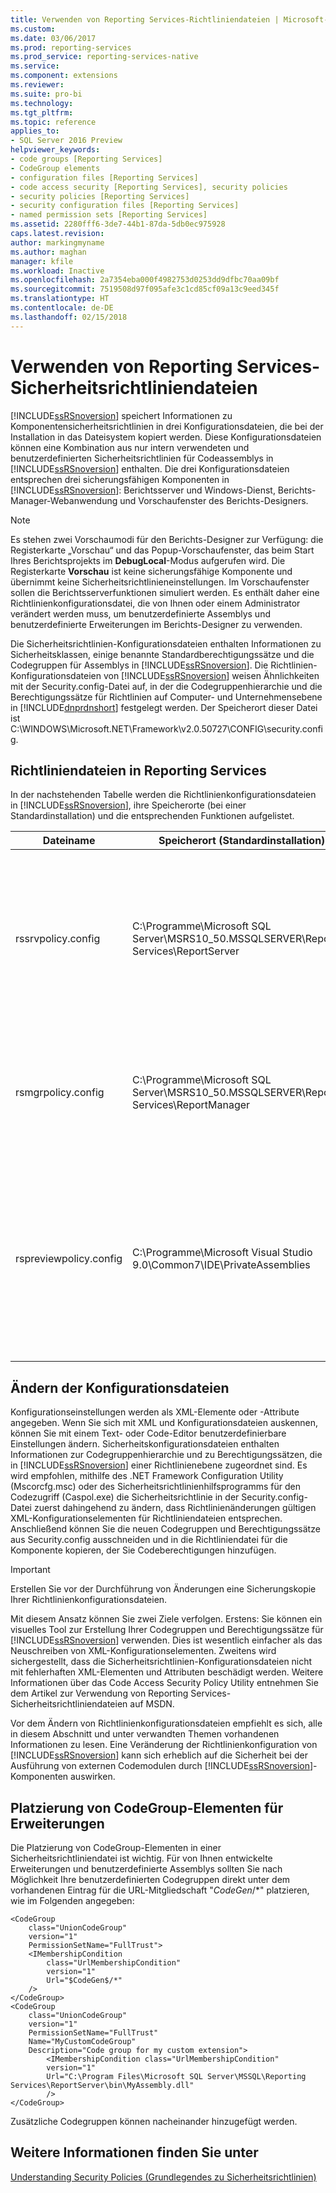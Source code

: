 ```yaml
---
title: Verwenden von Reporting Services-Richtliniendateien | Microsoft-Dokumentation
ms.custom: 
ms.date: 03/06/2017
ms.prod: reporting-services
ms.prod_service: reporting-services-native
ms.service: 
ms.component: extensions
ms.reviewer: 
ms.suite: pro-bi
ms.technology: 
ms.tgt_pltfrm: 
ms.topic: reference
applies_to:
- SQL Server 2016 Preview
helpviewer_keywords:
- code groups [Reporting Services]
- CodeGroup elements
- configuration files [Reporting Services]
- code access security [Reporting Services], security policies
- security policies [Reporting Services]
- security configuration files [Reporting Services]
- named permission sets [Reporting Services]
ms.assetid: 2280fff6-3de7-44b1-87da-5db0ec975928
caps.latest.revision: 
author: markingmyname
ms.author: maghan
manager: kfile
ms.workload: Inactive
ms.openlocfilehash: 2a7354eba000f4982753d0253dd9dfbc70aa09bf
ms.sourcegitcommit: 7519508d97f095afe3c1cd85cf09a13c9eed345f
ms.translationtype: HT
ms.contentlocale: de-DE
ms.lasthandoff: 02/15/2018
---
```

# <a name="using-reporting-services-security-policy-files"></a>Verwenden von Reporting Services-Sicherheitsrichtliniendateien
  [!INCLUDE[ssRSnoversion](../../../includes/ssrsnoversion-md.md)] speichert Informationen zu Komponentensicherheitsrichtlinien in drei Konfigurationsdateien, die bei der Installation in das Dateisystem kopiert werden. Diese Konfigurationsdateien können eine Kombination aus nur intern verwendeten und benutzerdefinierten Sicherheitsrichtlinien für Codeassemblys in [!INCLUDE[ssRSnoversion](../../../includes/ssrsnoversion-md.md)] enthalten. Die drei Konfigurationsdateien entsprechen drei sicherungsfähigen Komponenten in [!INCLUDE[ssRSnoversion](../../../includes/ssrsnoversion-md.md)]: Berichtsserver und Windows-Dienst, Berichts-Manager-Webanwendung und Vorschaufenster des Berichts-Designers.  
  
> [!NOTE]  
>  Es stehen zwei Vorschaumodi für den Berichts-Designer zur Verfügung: die Registerkarte „Vorschau“ und das Popup-Vorschaufenster, das beim Start Ihres Berichtsprojekts im **DebugLocal**-Modus aufgerufen wird. Die Registerkarte **Vorschau** ist keine sicherungsfähige Komponente und übernimmt keine Sicherheitsrichtlinieneinstellungen. Im Vorschaufenster sollen die Berichtsserverfunktionen simuliert werden. Es enthält daher eine Richtlinienkonfigurationsdatei, die von Ihnen oder einem Administrator verändert werden muss, um benutzerdefinierte Assemblys und benutzerdefinierte Erweiterungen im Berichts-Designer zu verwenden.  
  
 Die Sicherheitsrichtlinien-Konfigurationsdateien enthalten Informationen zu Sicherheitsklassen, einige benannte Standardberechtigungssätze und die Codegruppen für Assemblys in [!INCLUDE[ssRSnoversion](../../../includes/ssrsnoversion-md.md)]. Die Richtlinien-Konfigurationsdateien von [!INCLUDE[ssRSnoversion](../../../includes/ssrsnoversion-md.md)] weisen Ähnlichkeiten mit der Security.config-Datei auf, in der die Codegruppenhierarchie und die Berechtigungssätze für Richtlinien auf Computer- und Unternehmensebene in [!INCLUDE[dnprdnshort](../../../includes/dnprdnshort-md.md)] festgelegt werden. Der Speicherort dieser Datei ist C:\WINDOWS\Microsoft.NET\Framework\v2.0.50727\CONFIG\security.config.  
  
## <a name="policy-files-in-reporting-services"></a>Richtliniendateien in Reporting Services  
 In der nachstehenden Tabelle werden die Richtlinienkonfigurationsdateien in [!INCLUDE[ssRSnoversion](../../../includes/ssrsnoversion-md.md)], ihre Speicherorte (bei einer Standardinstallation) und die entsprechenden Funktionen aufgelistet.  
  
|Dateiname|Speicherort (Standardinstallation)|Description|  
|---------------|---------------------------------------|-----------------|  
|rssrvpolicy.config|C:\Programme\Microsoft SQL Server\MSRS10_50.MSSQLSERVER\Reporting Services\ReportServer|Die Berichtsserverrichtlinien-Konfigurationsdatei. Diese Sicherheitsrichtlinien wirken sich vorwiegend auf Berichtsausdrücke und benutzerdefinierte Assemblys aus, nachdem ein Bericht für einen Berichtsserver bereitgestellt wurde. Diese Richtliniendatei beeinflusst auch benutzerdefinierte Daten, Übermittlung, Rendering und Sicherheitserweiterungen, die für den Berichtsserver bereitgestellt wurden.|  
|rsmgrpolicy.config|C:\Programme\Microsoft SQL Server\MSRS10_50.MSSQLSERVER\Reporting Services\ReportManager|Richtlinienkonfigurationsdatei des Berichts-Managers. Diese Sicherheitsrichtlinien wirken sich auf alle Assemblys aus, die eine Erweiterung für den Berichts-Manager darstellen, wie zum Beispiel Abonnementbenutzeroberflächen-Erweiterungen für benutzerdefinierte Übermittlung.|  
|rspreviewpolicy.config|C:\Programme\Microsoft Visual Studio 9.0\Common7\IDE\PrivateAssemblies|Der Berichts-Designer enthält eine eigenständige Vorschaurichtlinien-Konfigurationsdatei. Diese Sicherheitsrichtlinien wirken sich auf Berichtsausdrücke und benutzerdefinierte Assemblys aus, die während der Vorschau und der Entwicklung in Berichten verwendet werden. Diese Richtlinien beeinflussen auch benutzerdefinierte Erweiterungen, z. B. Datenverarbeitungserweiterungen, die für den Berichts-Designer bereitgestellt werden.|  
  
## <a name="modifying-configuration-files"></a>Ändern der Konfigurationsdateien  
 Konfigurationseinstellungen werden als XML-Elemente oder -Attribute angegeben. Wenn Sie sich mit XML und Konfigurationsdateien auskennen, können Sie mit einem Text- oder Code-Editor benutzerdefinierbare Einstellungen ändern. Sicherheitskonfigurationsdateien enthalten Informationen zur Codegruppenhierarchie und zu Berechtigungssätzen, die in [!INCLUDE[ssRSnoversion](../../../includes/ssrsnoversion-md.md)] einer Richtlinienebene zugeordnet sind. Es wird empfohlen, mithilfe des .NET Framework Configuration Utility (Mscorcfg.msc) oder des Sicherheitsrichtlinienhilfsprogramms für den Codezugriff (Caspol.exe) die Sicherheitsrichtlinie in der Security.config-Datei zuerst dahingehend zu ändern, dass Richtlinienänderungen gültigen XML-Konfigurationselementen für Richtliniendateien entsprechen. Anschließend können Sie die neuen Codegruppen und Berechtigungssätze aus Security.config ausschneiden und in die Richtliniendatei für die Komponente kopieren, der Sie Codeberechtigungen hinzufügen.  
  
> [!IMPORTANT]  
>  Erstellen Sie vor der Durchführung von Änderungen eine Sicherungskopie Ihrer Richtlinienkonfigurationsdateien.  
  
 Mit diesem Ansatz können Sie zwei Ziele verfolgen. Erstens: Sie können ein visuelles Tool zur Erstellung Ihrer Codegruppen und Berechtigungssätze für [!INCLUDE[ssRSnoversion](../../../includes/ssrsnoversion-md.md)] verwenden. Dies ist wesentlich einfacher als das Neuschreiben von XML-Konfigurationselementen. Zweitens wird sichergestellt, dass die Sicherheitsrichtlinien-Konfigurationsdateien nicht mit fehlerhaften XML-Elementen und Attributen beschädigt werden. Weitere Informationen über das Code Access Security Policy Utility entnehmen Sie dem Artikel zur Verwendung von Reporting Services-Sicherheitsrichtliniendateien auf MSDN.  
  
 Vor dem Ändern von Richtlinienkonfigurationsdateien empfiehlt es sich, alle in diesem Abschnitt und unter verwandten Themen vorhandenen Informationen zu lesen. Eine Veränderung der Richtlinienkonfiguration von [!INCLUDE[ssRSnoversion](../../../includes/ssrsnoversion-md.md)] kann sich erheblich auf die Sicherheit bei der Ausführung von externen Codemodulen durch [!INCLUDE[ssRSnoversion](../../../includes/ssrsnoversion-md.md)]-Komponenten auswirken.  
  
## <a name="placement-of-codegroup-elements-for-extensions"></a>Platzierung von CodeGroup-Elementen für Erweiterungen  
 Die Platzierung von CodeGroup-Elementen in einer Sicherheitsrichtliniendatei ist wichtig. Für von Ihnen entwickelte Erweiterungen und benutzerdefinierte Assemblys sollten Sie nach Möglichkeit Ihre benutzerdefinierten Codegruppen direkt unter dem vorhandenen Eintrag für die URL-Mitgliedschaft "$CodeGen$/*" platzieren, wie im Folgenden angegeben:  
  
```  
<CodeGroup  
    class="UnionCodeGroup"  
    version="1"  
    PermissionSetName="FullTrust">  
    <IMembershipCondition   
        class="UrlMembershipCondition"  
        version="1"  
        Url="$CodeGen$/*"  
    />  
</CodeGroup>  
<CodeGroup   
    class="UnionCodeGroup"  
    version="1"  
    PermissionSetName="FullTrust"  
    Name="MyCustomCodeGroup"  
    Description="Code group for my custom extension">  
        <IMembershipCondition class="UrlMembershipCondition"  
        version="1"  
        Url="C:\Program Files\Microsoft SQL Server\MSSQL\Reporting Services\ReportServer\bin\MyAssembly.dll"  
        />  
</CodeGroup>  
```  
  
 Zusätzliche Codegruppen können nacheinander hinzugefügt werden.  
  
## <a name="see-also"></a>Weitere Informationen finden Sie unter  
 [Understanding Security Policies (Grundlegendes zu Sicherheitsrichtlinien)](../../../reporting-services/extensions/secure-development/understanding-security-policies.md)  
  
  
